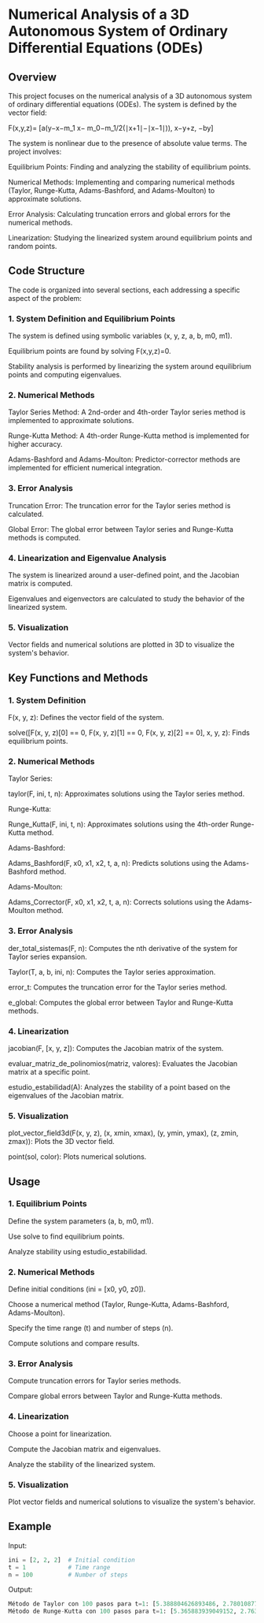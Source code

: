 # Numerical Analysis of a 3D Autonomous System of Ordinary Differential Equations (ODEs)
## Overview
This project focuses on the numerical analysis of a 3D autonomous system of ordinary differential equations (ODEs). The system is defined by the vector field:

F(x,y,z)= [a(y−x−m_1 x− m_0−m_1/2(∣x+1∣−∣x−1∣)), x−y+z, −by]

The system is nonlinear due to the presence of absolute value terms. The project involves:

Equilibrium Points: Finding and analyzing the stability of equilibrium points.

Numerical Methods: Implementing and comparing numerical methods (Taylor, Runge-Kutta, Adams-Bashford, and Adams-Moulton) to approximate solutions.

Error Analysis: Calculating truncation errors and global errors for the numerical methods.

Linearization: Studying the linearized system around equilibrium points and random points.

## Code Structure
The code is organized into several sections, each addressing a specific aspect of the problem:

### 1. System Definition and Equilibrium Points
The system is defined using symbolic variables (x, y, z, a, b, m0, m1).

Equilibrium points are found by solving F(x,y,z)=0.

Stability analysis is performed by linearizing the system around equilibrium points and computing eigenvalues.

### 2. Numerical Methods
Taylor Series Method: A 2nd-order and 4th-order Taylor series method is implemented to approximate solutions.

Runge-Kutta Method: A 4th-order Runge-Kutta method is implemented for higher accuracy.

Adams-Bashford and Adams-Moulton: Predictor-corrector methods are implemented for efficient numerical integration.

### 3. Error Analysis
Truncation Error: The truncation error for the Taylor series method is calculated.

Global Error: The global error between Taylor series and Runge-Kutta methods is computed.

### 4. Linearization and Eigenvalue Analysis
The system is linearized around a user-defined point, and the Jacobian matrix is computed.

Eigenvalues and eigenvectors are calculated to study the behavior of the linearized system.

### 5. Visualization
Vector fields and numerical solutions are plotted in 3D to visualize the system's behavior.

## Key Functions and Methods
### 1. System Definition
F(x, y, z): Defines the vector field of the system.

solve([F(x, y, z)[0] == 0, F(x, y, z)[1] == 0, F(x, y, z)[2] == 0], x, y, z): Finds equilibrium points.

### 2. Numerical Methods
Taylor Series:

taylor(F, ini, t, n): Approximates solutions using the Taylor series method.

Runge-Kutta:

Runge_Kutta(F, ini, t, n): Approximates solutions using the 4th-order Runge-Kutta method.

Adams-Bashford:

Adams_Bashford(F, x0, x1, x2, t, a, n): Predicts solutions using the Adams-Bashford method.

Adams-Moulton:

Adams_Corrector(F, x0, x1, x2, t, a, n): Corrects solutions using the Adams-Moulton method.

### 3. Error Analysis
der_total_sistemas(F, n): Computes the nth derivative of the system for Taylor series expansion.

Taylor(T, a, b, ini, n): Computes the Taylor series approximation.

error_t: Computes the truncation error for the Taylor series method.

e_global: Computes the global error between Taylor and Runge-Kutta methods.

### 4. Linearization
jacobian(F, [x, y, z]): Computes the Jacobian matrix of the system.

evaluar_matriz_de_polinomios(matriz, valores): Evaluates the Jacobian matrix at a specific point.

estudio_estabilidad(A): Analyzes the stability of a point based on the eigenvalues of the Jacobian matrix.

### 5. Visualization
plot_vector_field3d(F(x, y, z), (x, xmin, xmax), (y, ymin, ymax), (z, zmin, zmax)): Plots the 3D vector field.

point(sol, color): Plots numerical solutions.

## Usage
### 1. Equilibrium Points
Define the system parameters (a, b, m0, m1).

Use solve to find equilibrium points.

Analyze stability using estudio_estabilidad.

### 2. Numerical Methods
Define initial conditions (ini = [x0, y0, z0]).

Choose a numerical method (Taylor, Runge-Kutta, Adams-Bashford, Adams-Moulton).

Specify the time range (t) and number of steps (n).

Compute solutions and compare results.

### 3. Error Analysis
Compute truncation errors for Taylor series methods.

Compare global errors between Taylor and Runge-Kutta methods.

### 4. Linearization
Choose a point for linearization.

Compute the Jacobian matrix and eigenvalues.

Analyze the stability of the linearized system.

### 5. Visualization
Plot vector fields and numerical solutions to visualize the system's behavior.

## Example
Input:
```python
ini = [2, 2, 2]  # Initial condition
t = 1            # Time range
n = 100          # Number of steps
```

Output:

```python
Método de Taylor con 100 pasos para t=1: [5.388804626893486, 2.7801087707195835, -3.2130548101272622]
Método de Runge-Kutta con 100 pasos para t=1: [5.365883939049152, 2.7635465814003455, -3.204674715297616]
```

